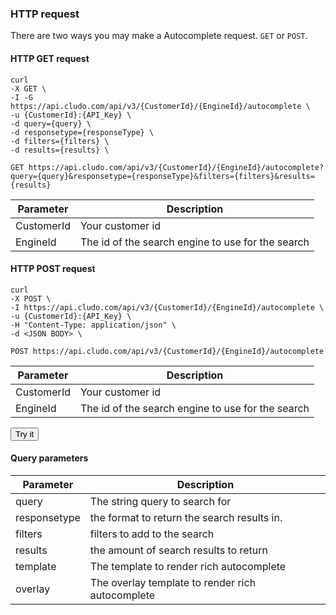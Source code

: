 ### HTTP request

There are two ways you may make a Autocomplete request. `GET` or `POST`. 

#### HTTP GET request

```shell
curl 
-X GET \
-I -G https://api.cludo.com/api/v3/{CustomerId}/{EngineId}/autocomplete \
-u {CustomerId}:{API_Key} \
-d query={query} \
-d responsetype={responseType} \
-d filters={filters} \
-d results={results} \
```

`GET https://api.cludo.com/api/v3/{CustomerId}/{EngineId}/autocomplete?query={query}&responsetype={responseType}&filters={filters}&results={results}`

Parameter | Description
----- | ------
CustomerId | Your customer id
EngineId | The id of the search engine to use for the search





#### HTTP POST request

```shell
curl 
-X POST \
-I https://api.cludo.com/api/v3/{CustomerId}/{EngineId}/autocomplete \
-u {CustomerId}:{API_Key} \
-H "Content-Type: application/json" \
-d <JSON BODY> \
```

`POST https://api.cludo.com/api/v3/{CustomerId}/{EngineId}/autocomplete`

Parameter | Description
----- | ------
CustomerId | Your customer id
EngineId | The id of the search engine to use for the search

<p><button id="search-try-it" class="try-it" data-definition="autocomplete">Try it</button></p>




#### Query parameters


Parameter | Description
----- | ------
query           | The string query to search for
responsetype    | the format to return the search results in.
filters         | filters to add to the search
results         | the amount of search results to return
template        | The template to render rich autocomplete
overlay         | The overlay template to render rich autocomplete